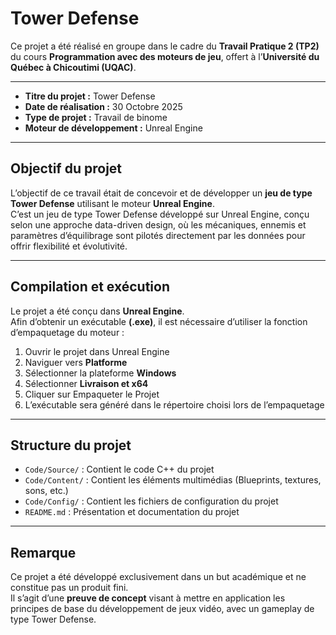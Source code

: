 # Tower Defense

Ce projet a été réalisé en groupe dans le cadre du **Travail Pratique 2 (TP2)** du cours **Programmation avec des moteurs de jeu**, offert à l’**Université du Québec à Chicoutimi (UQAC)**.

---

- **Titre du projet :** Tower Defense
- **Date de réalisation :** 30 Octobre 2025  
- **Type de projet :** Travail de binome  
- **Moteur de développement :** Unreal Engine

---

## Objectif du projet

L’objectif de ce travail était de concevoir et de développer un **jeu de type Tower Defense** utilisant le moteur **Unreal Engine**.  
C’est un jeu de type Tower Defense développé sur Unreal Engine, conçu selon une approche data-driven design, où les mécaniques, ennemis et paramètres d’équilibrage sont pilotés directement par les données pour offrir flexibilité et évolutivité.

---

## Compilation et exécution

Le projet a été conçu dans **Unreal Engine**.  
Afin d’obtenir un exécutable **(.exe)**, il est nécessaire d’utiliser la fonction d’empaquetage du moteur :

1. Ouvrir le projet dans Unreal Engine  
2. Naviguer vers **Platforme**  
3. Sélectionner la plateforme **Windows**
4. Sélectionner **Livraison et x64**
5. Cliquer sur Empaqueter le Projet
6. L’exécutable sera généré dans le répertoire choisi lors de l’empaquetage  
---

## Structure du projet

- `Code/Source/` : Contient le code C++ du projet  
- `Code/Content/` : Contient les éléments multimédias (Blueprints, textures, sons, etc.)  
- `Code/Config/` : Contient les fichiers de configuration du projet  
- `README.md` : Présentation et documentation du projet

---

## Remarque

Ce projet a été développé exclusivement dans un but académique et ne constitue pas un produit fini.  
Il s’agit d’une **preuve de concept** visant à mettre en application les principes de base du développement de jeux vidéo, avec un gameplay de type Tower Defense.
